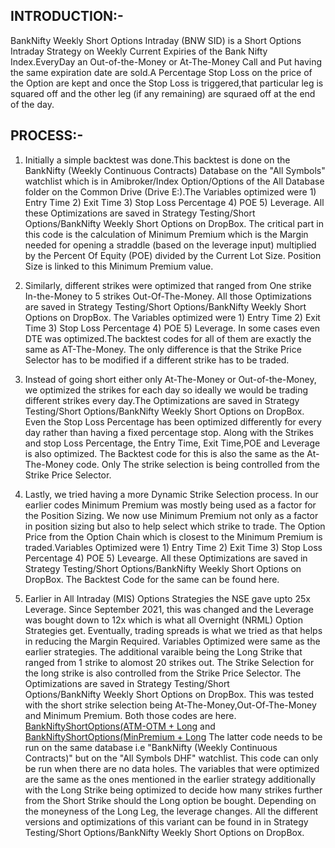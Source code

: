 ## INTRODUCTION:-

BankNifty Weekly Short Options Intraday (BNW SID) is a Short Options Intraday Strategy on Weekly Current Expiries of the Bank Nifty Index.EveryDay an 
Out-of-the-Money or At-The-Money Call and Put having the same expiration date are sold.A Percentage Stop Loss on the price of the Option are kept and once 
the Stop Loss is triggered,that particular leg is squared off and the other leg (if any remaining) are squraed off at the end of the day.

## PROCESS:-

1) Initially a simple backtest was done.This backtest is done on the BankNifty (Weekly Continuous Contracts) Database on the "All Symbols" watchlist 
   which is in Amibroker/Index Option/Options of the All Database folder on the Common Drive (Drive E:).The Variables optimized were 1) Entry Time 2) Exit Time 3) Stop Loss Percentage 4) POE 5) Leverage. All these Optimizations are saved in 
   Strategy Testing/Short Options/BankNifty Weekly Short Options on DropBox. The critical part in this code is the calculation of Minimum Premium which is 
   the Margin needed for opening a straddle (based on the leverage input) multiplied by the Percent Of Equity (POE) divided by the Current Lot Size.
   Position Size is linked to this Minimum Premium value. 
   
 2) Similarly, different strikes were optimized that ranged from One strike In-the-Money to 5 strikes Out-Of-The-Money. All those Optimizations are saved in
    Strategy Testing/Short Options/BankNifty Weekly Short Options on DropBox. The Variables optimized were 1) Entry Time 2) Exit Time 3) Stop Loss Percentage 
    4) POE 5) Leverage. In some cases even DTE was optimized.The backtest codes for all of them are exactly the same as AT-The-Money. The only difference is 
    that the Strike Price Selector has to be modified if a different strike has to be traded.   
    
 3) Instead of going short either only At-The-Money or Out-of-the-Money, we optimized the strikes for each day so ideally we would be trading different 
    strikes every day.The Optimizations are saved in Strategy Testing/Short Options/BankNifty Weekly Short Options on DropBox. Even the Stop Loss Percentage
    has been optimized differently for every day rather than having a fixed percentage stop. Along with the Strikes and stop Loss Percentage,
    the Entry Time, Exit Time,POE and Leverage is also optimized. The Backtest code for this is also the same as the At-The-Money code. 
    Only The strike selection is being controlled from the Strike Price Selector.
    
4) Lastly, we tried having a more Dynamic Strike Selection process. In our earlier codes Minimum Premium was mostly being used as a factor for the Position
   Sizing. We now use Minimum Premium not only as a factor in position sizing but also to help select which strike to trade. The Option Price from the
   Option Chain which is closest to the Minimum Premium is traded.Variables Optimized were 1) Entry Time 2) Exit Time 3) Stop Loss Percentage 4) POE
   5) Levearge. All these Optimizations are saved in Strategy Testing/Short Options/BankNifty Weekly Short Options on DropBox. The Backtest Code for the
   same can be found here.
   
5) Earlier in All Intraday (MIS) Options Strategies the NSE gave upto 25x Leverage. Since September 2021, this was changed and the Leverage was bought down to
   12x which is what all Overnight (NRML) Option Strategies get. Eventually, trading spreads is what we tried as that helps in reducing the Margin Required.
   Variables Optimized were same as the earlier strategies. The additional varaible being the Long Strike that ranged from 1 strike to alomost 20 strikes out.
   The Strike Selection for the long strike is also controlled from the Strike Price Selector. The Optimizations are saved in Strategy Testing/Short   
   Options/BankNifty Weekly Short Options on DropBox. This was tested with the short strike selection being At-The-Money,Out-Of-The-Money and Minimum Premium.
   Both those codes are here.
   [BankNiftyShortOptions(ATM-OTM + Long](https://github.com/qodeinvestments/BankNifty-Weekly-ShortOptions-Intraday-/blob/e05de78f8072eef29511f93b6e4c571d429dbe47/Live_Codes/BankNiftyWeeklyShortOptions(ATM-OTM%20+%20Long)) and 
   [BankNiftyShortOptions(MinPremium + Long](https://github.com/qodeinvestments/BankNifty-Weekly-ShortOptions-Intraday-/blob/eda9e3ae0d5e34203a052e7448452a2e30b9aeee/Live_Codes/BankNiftyWeeklyShortOptions(MinPremium%20+%20Long)) The latter code needs to be run on the
   same database i.e "BankNifty (Weekly Continuous Contracts)" but on the "All Symbols DHF" watchlist. This code can only be run when there are no data holes.
   The variables that were optimized are the same as the ones mentioned in the earlier strategy additionally with the Long Strike being optimized to decide how 
   many strikes further from the Short Strike should the Long option be bought. Depending on the moneyness of the Long Leg, the leverage changes. All the different
   versions and optimizations of this variant can be found in in Strategy Testing/Short Options/BankNifty Weekly Short Options on DropBox.
   
   
    
